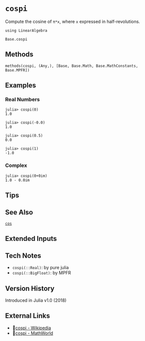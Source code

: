 # `cospi`

Compute the cosine of `π*x`, where `x` expressed in half-revolutions.

```@setup repl_only
using LinearAlgebra
```
```@docs
Base.cospi
```


## Methods

```@repl
methods(cospi, (Any,), [Base, Base.Math, Base.MathConstants, Base.MPFR])
```


## Examples

### Real Numbers
```jldoctest
julia> cospi(0)
1.0

julia> cospi(-0.0)
1.0

julia> cospi(0.5)
0.0

julia> cospi(1)
-1.0
```

### Complex
```jldoctest
julia> cospi(0+0im)
1.0 - 0.0im
```

## Tips


## See Also

[`cos`](@ref)


## Extended Inputs


## Tech Notes

- `cospi(::Real)`: by pure julia
- `cospi(::BigFloat)`: by MPFR


## Version History

Introduced in Julia v1.0 (2018)


## External Links
- 🔗[cospi - Wikipedia](https://en.wikipedia.org/wiki/ )
- 🔗[cospi - MathWorld](https://mathworld.wolfram.com/ )
